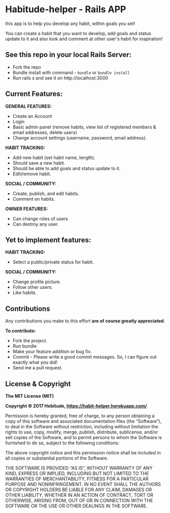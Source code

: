 # Habitude-helper - Rails APP

this app is to help you develop any habit, within goals you set!

You can create a habit that you want to develop, add goals and status update to it and also look and comment at other user's habit for inspiration!

## See this repo in your local Rails Server:

* Fork the repo
* Bundle install with command - ```bundle``` or ```bundle install```
* Run rails s and see it on http://localhost:3000


## Current Features:

**GENERAL FEATURES:**
* Create an Account
* Login
* Basic admin panel (remove habits, view list of registered members & email addresses, delete users)
* Change account settings (username, password, email address).

**HABIT TRACKING:**
* Add new habit (set habit name, length).
* Should save a new habit.
* Should be able to add goals and status update to it.
* Edit/remove habit.

**SOCIAL / COMMUNITY:**
* Create, publish, and edit habits.
* Comment on habits.

**OWNER FEATURES:**
* Can change roles of users
* Can destroy any user.


## Yet to implement features:

**HABIT TRACKING:**
* Select a public/private status for habit.

**SOCIAL / COMMUNITY:**
* Change profile picture.
* Follow other users.
* Like habits.


## Contributions

Any contributions you make to this effort **are of course greatly appreciated**.

**To contribute:**

* Fork the project.
* Run bundle
* Make your feature addition or bug fix.
* Commit - Please write a good commit messages. So, I can figure out exactly what you did!
* Send me a pull request.

## License & Copyright

**The MIT License (MIT)**

**Copyright © 2017 Hebitude, https://habit-helper.herokuapp.com/**

Permission is hereby granted, free of charge, to any person obtaining a copy of this software and associated documentation files (the “Software”), to deal in the Software without restriction, including without limitation the rights to use, copy, modify, merge, publish, distribute, sublicense, and/or sell copies of the Software, and to permit persons to whom the Software is furnished to do so, subject to the following conditions:

The above copyright notice and this permission notice shall be included in all copies or substantial portions of the Software.

THE SOFTWARE IS PROVIDED “AS IS”, WITHOUT WARRANTY OF ANY KIND, EXPRESS OR IMPLIED, INCLUDING BUT NOT LIMITED TO THE WARRANTIES OF MERCHANTABILITY, FITNESS FOR A PARTICULAR PURPOSE AND NONINFRINGEMENT. IN NO EVENT SHALL THE AUTHORS OR COPYRIGHT HOLDERS BE LIABLE FOR ANY CLAIM, DAMAGES OR OTHER LIABILITY, WHETHER IN AN ACTION OF CONTRACT, TORT OR OTHERWISE, ARISING FROM, OUT OF OR IN CONNECTION WITH THE SOFTWARE OR THE USE OR OTHER DEALINGS IN THE SOFTWARE.
